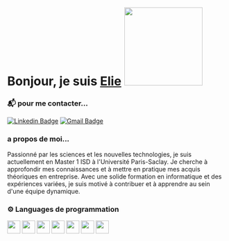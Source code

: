 <h1>Bonjour, je suis <a href="https://github.com/Kg-elie">Elie</a> <img height="180px" src="https://i.giphy.com/media/v1.Y2lkPTc5MGI3NjExYWJubmI0N3VhNzlhdm9yc2J4ampyMzRoNWxzazltdDZjdzlxNTdiMSZlcD12MV9pbnRlcm5hbF9naWZfYnlfaWQmY3Q9Zw/xUPGcigl4eOfc6hA5y/giphy.gif"></h1>
</h1>

### 📬 pour me contacter...

[![Linkedin Badge](https://img.shields.io/badge/-LinkedIn-blue?style=flat&logo=Linkedin&logoColor=white&link=https:https://www.linkedin.com/in/elie-kanga/)](https://www.linkedin.com/in/elie-kanga/)
[![Gmail Badge](https://img.shields.io/badge/-Gmail-d14836?style=flat&logo=Gmail&logoColor=white&link=mailto:eliekanga18@gmail.com)](mailto:eliekanga18@gmail.com)


### a propos de moi...

Passionné par les sciences et les nouvelles technologies, je suis actuellement en Master 1 ISD à l'Université Paris-Saclay. Je cherche à approfondir mes connaissances et à mettre en pratique mes acquis théoriques en entreprise. Avec une solide formation en informatique et des expériences variées, je suis motivé à contribuer et à apprendre au sein d'une équipe dynamique.

### ⚙️ Languages de programmation

<img height="30px" src="https://slackmojis.com/emojis/32-python/download"> <img height="30px" src="https://slackmojis.com/emojis/3795-cpp/download"> <img height="30px" src="https://slackmojis.com/emojis/4638-c-lang/download"> <img height="30px" src="https://slackmojis.com/emojis/66260-rust/download"> <img height="30px" src="https://slackmojis.com/emojis/2990-oracle/download"> <img height="30px" src="https://slackmojis.com/emojis/4439-mysql/download"> <img height="30px" src="https://slackmojis.com/emojis/4425-nodejs/download">


